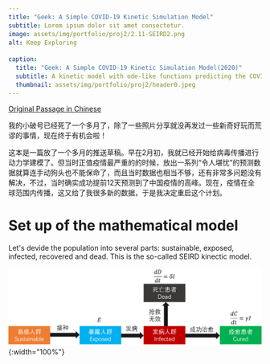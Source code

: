 ```yaml
---
title: "Geek: A Simple COVID-19 Kinetic Simulation Model"
subtitle: Lorem ipsum dolor sit amet consectetur.
image: assets/img/portfolio/proj2/2.11-SEIRD2.png
alt: Keep Exploring

caption:
  title: "Geek: A Simple COVID-19 Kinetic Simulation Model(2020)"
  subtitle: A kinetic model with ode-like functions predicting the COVID-19 trend.
  thumbnail: assets/img/portfolio/proj2/header0.jpeg
---
```

[Original Passage in Chinese](https://mp.weixin.qq.com/s/MeH9_ctKkoeE6pyKV-dOCw)


我的小破号已经死了一个多月了，除了一些照片分享就没再发过一些新奇好玩而荒谬的事情，现在终于有机会啦！

这本是一篇放了一个多月的推送草稿。早在2月初，我就已经开始给病毒传播进行动力学建模了。但当时正值疫情最严重的的时候，放出一系列“令人堪忧”的预测数据就算连手动狗头也不能保命了，而且当时数据也相当不够，还有非常多问题没有解决，不过，当时确实成功提前12天预测到了中国疫情的高峰。现在，疫情在全球范围内传播，这又给了我很多新的数据，于是我决定重启这个计划。

# Set up of the mathematical model
Let's devide the population into several parts: sustainable, exposed, infected, recovered and dead. This is the so-called SEIRD kinectic model.

![avatar](assets/img/portfolio/proj2/SER模型示意图.png){:width="100%"}